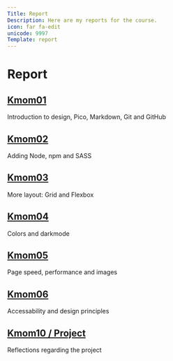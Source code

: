```yaml
---
Title: Report
Description: Here are my reports for the course.
icon: far fa-edit
unicode: 9997
Template: report
---
```


Report
==========================

<div class="kmom-box">
    <a href="report/kmom01"><h2>Kmom01</h2></a>
    <p>Introduction to design, Pico, Markdown, Git and GitHub</p>
</div>

<div class="kmom-box">
    <a href="report/kmom02"><h2>Kmom02</h2></a>
    <p>Adding Node, npm and SASS</p>
</div>

<div class="kmom-box">
    <a href="report/kmom03"><h2>Kmom03</h2></a>
    <p>More layout: Grid and Flexbox</p>
</div>

<div class="kmom-box">
    <a href="report/kmom04"><h2>Kmom04</h2></a>
    <p>Colors and darkmode</p>
</div>

<div class="kmom-box">
    <a href="report/kmom05"><h2>Kmom05</h2></a>
    <p>Page speed, performance and images</p>
</div>

<div class="kmom-box">
    <a href="report/kmom06"><h2>Kmom06</h2></a>
    <p>Accessability and design principles</p>
</div>

<div class="kmom-box project">
    <a href="report/project"><h2>Kmom10 / Project</h2></a>
    <p>Reflections regarding the project</p>
</div>